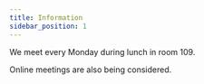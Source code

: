 ```yaml
---
title: Information
sidebar_position: 1
---
```


We meet every Monday during lunch in room 109.

Online meetings are also being considered.
